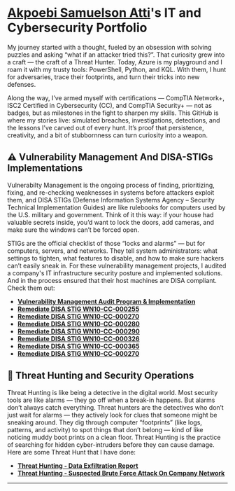 # <a href="https://www.linkedin.com/in/akpoebi-atti-691447373/">Akpoebi Samuelson Atti</a>'s IT and Cybersecurity Portfolio

My journey started with a thought, fueled by an obsession with solving puzzles and asking “what if an attacker tried this?”. That curiosity grew into a craft — the craft of a Threat Hunter. Today, Azure is my playground and I roam it with my trusty tools: PowerShell, Python, and KQL. With them, I hunt for adversaries, trace their footprints, and turn their tricks into new defenses. 

Along the way, I’ve armed myself with certifications — CompTIA Network+, ISC2 Certified in Cybersecurity (CC), and CompTIA Security+ — not as badges, but as milestones in the fight to sharpen my skills. This GitHub is where my stories live: simulated breaches, investigations, detections, and the lessons I’ve carved out of every hunt. It’s proof that persistence, creativity, and a bit of stubbornness can turn curiosity into a weapon. 

## ⚠️ Vulnerability Management And DISA-STIGs Implementations

Vulnerabilty Management is the ongoing process of finding, prioritizing, fixing, and re-checking weaknesses in systems before attackers exploit them, and DISA STIGs (Defense Information Systems Agency – Security Technical Implementation Guides) are like rulebooks for computers used by the U.S. military and government. Think of it this way: if your house had valuable secrets inside, you’d want to lock the doors, add cameras, and make sure the windows can’t be forced open. 

STIGs are the official checklist of those “locks and alarms” — but for computers, servers, and networks. They tell system administrators: what settings to tighten, what features to disable, and how to make sure hackers can’t easily sneak in. For these vulnerability management projects, I audited a company's IT infrastructure security posture and implemented solutions. And in the process ensured that their host machines are DISA compliant. Check them out:

- **[Vulnerability Management Audit Program & Implementation](https://github.com/attisammy/System-s-Vulnerability-Management-Program)**
- **[Remediate DISA STIG WN10-CC-000255](https://github.com/attisammy/System-s-Vulnerability-Management-Program/blob/main/STIGS/STIG%20WN10-CC-000255)**
- **[Remediate DISA STIG WN10-CC-000270](https://github.com/attisammy/System-s-Vulnerability-Management-Program/blob/main/STIGS/STIG%20WN10-CC-000270)**
- **[Remediate DISA STIG WN10-CC-000280](https://github.com/attisammy/System-s-Vulnerability-Management-Program/blob/main/STIGS/STIG%20WN10-CC-000280)**
- **[Remediate DISA STIG WN10-CC-000290](https://github.com/attisammy/System-s-Vulnerability-Management-Program/blob/main/STIGS/STIG%20WN10-CC-000290)**
- **[Remediate DISA STIG WN10-CC-000326](https://github.com/attisammy/System-s-Vulnerability-Management-Program/blob/main/STIGS/STIG%20WN10-CC-000326)**
- **[Remediate DISA STIG WN10-CC-000365](https://github.com/attisammy/System-s-Vulnerability-Management-Program/blob/main/STIGS/STIG%20WN10-CC-000365)**
- **[Remediate DISA STIG WN10-CC-000270](https://github.com/attisammy/System-s-Vulnerability-Management-Program/blob/main/STIGS/STIG%20WN10-CC-000391)**



## 🚨 Threat Hunting and Security Operations

Threat Hunting is like being a detective in the digital world. Most security tools are like alarms — they go off when a break-in happens. But alarms don’t always catch everything. Threat hunters are the detectives who don’t just wait for alarms — they actively look for clues that someone might be sneaking around. They dig through computer “footprints” (like logs, patterns, and activity) to spot things that don’t belong — kind of like noticing muddy boot prints on a clean floor. Threat Hunting is the practice of searching for hidden cyber-intruders before they can cause damage. Here are some Threat Hunt that I have done:

- **[Threat Hunting - Data Exfiltration Report](https://github.com/attisammy/Threat-Hunting---Data-Exfiltration-Report-)**
- **[Threat Hunting - Suspected Brute Force Attack On Company Network](https://github.com/attisammy/Threat-Hunt---Suspected-Brute-Force-Attack)**

<hr/>


